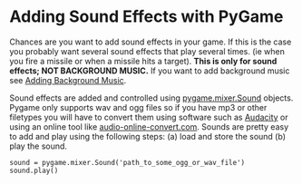 # Adding Sound Effects with PyGame

Chances are you want to add sound effects in your game. If this is the case you probably want several sound effects that play several times. (ie when you fire a missile or when a missile hits a target). **This is only for sound effects; NOT BACKGROUND MUSIC.** If you want to add background music see [Adding Background Music](adding_background_music.md).

Sound effects are added and controlled using [pygame.mixer.Sound](http://pygame.org/docs/ref/mixer.html#pygame.mixer.Sound) objects. Pygame only supports wav and ogg files so if you have mp3 or other filetypes you will have to convert them using software such as [Audacity](http://audacityteam.org/) or using an online tool like [audio-online-convert.com](http://audio.online-convert.com/). Sounds are pretty easy to add and play using the following steps: (a) load and store the sound (b) play the sound.

	sound = pygame.mixer.Sound('path_to_some_ogg_or_wav_file')
	sound.play()
